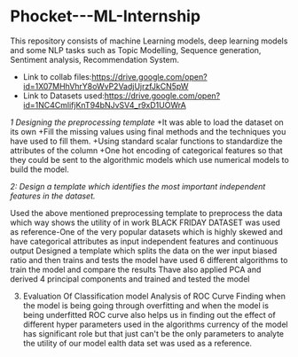 # **Phocket---ML-Internship**
This repository consists of machine Learning models, deep learning models and some NLP tasks such as Topic Modelling, Sequence generation, Sentiment analysis, Recommendation System.

+ Link to collab files:https://drive.google.com/open?id=1X07MHhVhrY8oWvP2VadjUjrzfJkCN5pW
+ Link to Datasets used:https://drive.google.com/open?id=1NC4CmlifjKnT94bNJvSV4_r9xD1UOWrA


*1 Designing the preprocessing template*
+It was able to load the dataset on its own
+Fill the missing values using final methods and the techniques you have used to fill them.
+Using standard scalar functions to standardize the attributes of the column
+One hot encoding of categorical features so that they could be sent to the algorithmic models which use numerical models to build the model.

*2: Design a template which identifies the most important independent features in the dataset.*

Used the above mentioned preprocessing template to preprocess the data which
way shows the utility of in work
BLACK FRIDAY DATASET was used as reference-One of the very popular datasets which
is highly skewed and have categorical attributes as input independent features and
continuous output
Designed a template which splits the data on the wer input biased ratio and then trains
and tests the model have used 6 different algorithms to train the model and compare
the results
Thave also applied PCA and derived 4 principal components and trained and tested the
model

3. Evaluation Of Classification model
Analysis of ROC Curve
Finding when the model is being going through overfitting and when the model is being
underfitted
ROC curve also helps us in finding out the effect of different hyper parameters used in
the algorithms
currency of the model has significant role but that just can't be the only parameters to
analyte the utility of our model
ealth data set was used as a reference.
